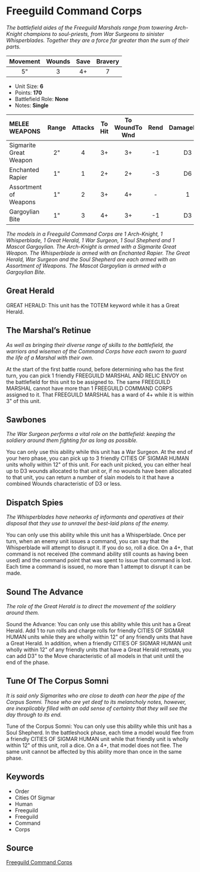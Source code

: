 # Freeguild Command Corps

_The battlefield aides of the Freeguild Marshals range from towering Arch-Knight champions to soul-priests, from War Surgeons to sinister Whisperblades. Together they are a force far greater than the sum of their parts._


| Movement | Wounds | Save | Bravery |
|:--------:|:------:|:----:|:-------:|
| 5" | 3 | 4+ | 7 |

* Unit Size: **6**
* Points: **170**
* Battlefield Role: **None**
* Notes: **Single**

| MELEE WEAPONS | Range | Attacks | To Hit | To WoundTo Wnd | Rend | DamageDmg |
|:---|:--:|:--:|:--:|:--:|:--:|:--:|
| Sigmarite Great Weapon | 2" | 4 | 3+ | 3+ | -1 | D3 |
| Enchanted Rapier | 1" | 1 | 2+ | 2+ | -3 | D6 |
| Assortment of Weapons | 1" | 2 | 3+ | 4+ | - | 1 |
| Gargoylian Bite | 1" | 3 | 4+ | 3+ | -1 | D3 |


_The models in a Freeguild Command Corps are 1 Arch-Knight, 1 Whisperblade, 1 Great Herald, 1 War Surgeon, 1 Soul Shepherd and 1 Mascot Gargoylian. The Arch-Knight is armed with a Sigmarite Great Weapon. The Whisperblade is armed with an Enchanted Rapier. The Great Herald, War Surgeon and the Soul Shepherd are each armed with an Assortment of Weapons. The Mascot Gargoylian is armed with a Gargoylian Bite._

## Great Herald

GREAT HERALD: This unit has the TOTEM keyword while it has a Great Herald.

## The Marshal’s Retinue

_As well as bringing their diverse range of skills to the battlefield, the warriors and wisemen of the Command Corps have each sworn to guard the life of a Marshal with their own._

At the start of the first battle round, before determining who has the first turn, you can pick 1 friendly FREEGUILD MARSHAL AND RELIC ENVOY on the battlefield for this unit to be assigned to. The same FREEGUILD MARSHAL cannot have more than 1 FREEGUILD COMMAND CORPS assigned to it. That FREEGUILD MARSHAL has a ward of 4+ while it is within 3" of this unit.

## Sawbones

_The War Surgeon performs a vital role on the battlefield: keeping the soldiery around them fighting for as long as possible._

You can only use this ability while this unit has a War Surgeon. At the end of your hero phase, you can pick up to 3 friendly CITIES OF SIGMAR HUMAN units wholly within 12" of this unit. For each unit picked, you can either heal up to D3 wounds allocated to that unit or, if no wounds have been allocated to that unit, you can return a number of slain models to it that have a combined Wounds characteristic of D3 or less.

## Dispatch Spies

_The Whisperblades have networks of informants and operatives at their disposal that they use to unravel the best-laid plans of the enemy._

You can only use this ability while this unit has a Whisperblade. Once per turn, when an enemy unit issues a command, you can say that the Whisperblade will attempt to disrupt it. If you do so, roll a dice. On a 4+, that command is not received (the command ability still counts as having been used) and the command point that was spent to issue that command is lost. Each time a command is issued, no more than 1 attempt to disrupt it can be made.

## Sound The Advance

_The role of the Great Herald is to direct the movement of the soldiery around them._

Sound the Advance: You can only use this ability while this unit has a Great Herald. Add 1 to run rolls and charge rolls for friendly CITIES OF SIGMAR HUMAN units while they are wholly within 12" of any friendly units that have a Great Herald. In addition, when a friendly CITIES OF SIGMAR HUMAN unit wholly within 12" of any friendly units that have a Great Herald retreats, you can add D3" to the Move characteristic of all models in that unit until the end of the phase.

## Tune Of The Corpus Somni

_It is said only Sigmarites who are close to death can hear the pipe of the Corpus Somni. Those who are yet deaf to its melancholy notes, however, are inexplicably filled with an odd sense of certainty that they will see the day through to its end._

Tune of the Corpus Somni: You can only use this ability while this unit has a Soul Shepherd. In the battleshock phase, each time a model would flee from a friendly CITIES OF SIGMAR HUMAN unit while that friendly unit is wholly within 12" of this unit, roll a dice. On a 4+, that model does not flee. The same unit cannot be affected by this ability more than once in the same phase.

## Keywords

* Order
* Cities Of Sigmar
* Human
* Freeguild
* Freeguild
* Command
* Corps


## Source

[Freeguild Command Corps](https://wahapedia.ru/aos3/factions/cities-of-sigmar/Freeguild-Command-Corps)
